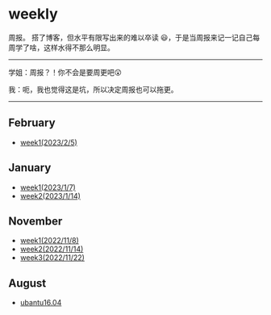 # weekly

周报。
搭了博客，但水平有限写出来的难以卒读 😃，于是当周报来记一记自己每周学了啥，这样水得不那么明显。 

---

学姐：周报？！你不会是要周更吧😲

我：呃，我也觉得这是坑，所以决定周报也可以拖更。

---



## February

- [week1(2023/2/5)](/weekly/febweek1)



## January

- [week1(2023/1/7)](/weekly/janweek1)
- [week2(2023/1/14)](/weekly/janweek2)

## November

- [week1(2022/11/8)](/weekly/novweek1)
- [week2(2022/11/14)](/weekly/novweek2)
- [week3(2022/11/22)](/weekly/novweek3)

## August

- [ubantu16.04](/weekly/pwn环境搭建ubantu16.04)
